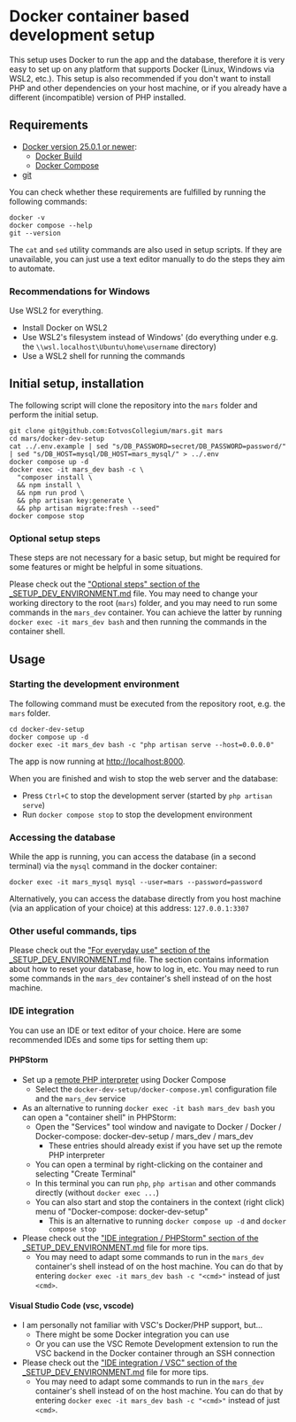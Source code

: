 # Docker container based development setup

This setup uses Docker to run the app and the database,
therefore it is very easy to set up on any platform that supports Docker (Linux, Windows via WSL2, etc.).
This setup is also recommended if you don't want to install PHP and other dependencies on your host machine,
or if you already have a different (incompatible) version of PHP installed.

## Requirements

- [Docker version 25.0.1 or newer](https://docs.docker.com/):
  - [Docker Build](https://docs.docker.com/engine/)
  - [Docker Compose](https://docs.docker.com/compose/)
- [git](https://git-scm.com/)

You can check whether these requirements are fulfilled by running the following commands:

```shell
docker -v
docker compose --help
git --version
```

The `cat` and `sed` utility commands are also used in setup scripts. If they are unavailable, you can just use a text editor manually to do the steps they aim to automate.

### Recommendations for Windows

Use WSL2 for everything.

- Install Docker on WSL2
- Use WSL2's filesystem instead of Windows' (do everything under e.g. the `\\wsl.localhost\Ubuntu\home\username` directory)
- Use a WSL2 shell for running the commands

## Initial setup, installation

The following script will clone the repository into the `mars` folder and perform the initial setup.

```shell
git clone git@github.com:EotvosCollegium/mars.git mars
cd mars/docker-dev-setup
cat ../.env.example | sed "s/DB_PASSWORD=secret/DB_PASSWORD=password/" | sed "s/DB_HOST=mysql/DB_HOST=mars_mysql/" > ../.env
docker compose up -d
docker exec -it mars_dev bash -c \
  "composer install \
  && npm install \
  && npm run prod \
  && php artisan key:generate \
  && php artisan migrate:fresh --seed"
docker compose stop
```

### Optional setup steps

These steps are not necessary for a basic setup, but might be required for some features or might be helpful in some situations.

Please check out the ["Optional steps" section of the _SETUP_DEV_ENVIRONMENT.md](../_SETUP_DEV_ENVIRONMENT.md#optional-steps) file.
You may need to change your working directory to the root (`mars`) folder, and you may need to run some commands in the `mars_dev` container.
You can achieve the latter by running `docker exec -it mars_dev bash` and then running the commands in the container shell.

## Usage

### Starting the development environment

The following command must be executed from the repository root, e.g. the `mars` folder.

```shell
cd docker-dev-setup
docker compose up -d
docker exec -it mars_dev bash -c "php artisan serve --host=0.0.0.0"
```

The app is now running at [http://localhost:8000](http://localhost:8000).

When you are finished and wish to stop the web server and the database:

- Press `Ctrl+C` to stop the development server (started by `php artisan serve`)
- Run `docker compose stop` to stop the development environment

### Accessing the database

While the app is running, you can access the database (in a second terminal) via the `mysql` command in the docker container:

```shell
docker exec -it mars_mysql mysql --user=mars --password=password
```

Alternatively, you can access the database directly from you host machine (via an application of your choice) at this address: `127.0.0.1:3307`

### Other useful commands, tips

Please check out the ["For everyday use" section of the _SETUP_DEV_ENVIRONMENT.md](../_SETUP_DEV_ENVIRONMENT.md#for-everyday-use) file.
The section contains information about how to reset your database, how to log in, etc.
You may need to run some commands in the `mars_dev` container's shell instead of on the host machine.

### IDE integration

You can use an IDE or text editor of your choice. Here are some recommended IDEs and some tips for setting them up:

#### PHPStorm

- Set up a [remote PHP interpreter](https://www.jetbrains.com/help/phpstorm/configuring-remote-interpreters.html) using Docker Compose
  - Select the `docker-dev-setup/docker-compose.yml` configuration file and the `mars_dev` service
- As an alternative to running `docker exec -it bash mars_dev bash` you can open a "container shell" in PHPStorm:
  - Open the "Services" tool window and navigate to Docker / Docker / Docker-compose: docker-dev-setup / mars_dev / mars_dev
    - These entries should already exist if you have set up the remote PHP interpreter
  - You can open a terminal by right-clicking on the container and selecting "Create Terminal"
  - In this terminal you can run `php`, `php artisan` and other commands directly (without `docker exec ...`)
  - You can also start and stop the containers in the context (right click) menu of "Docker-compose: docker-dev-setup"
    - This is an alternative to running `docker compose up -d` and `docker compose stop`
- Please check out the ["IDE integration / PHPStorm" section of the _SETUP_DEV_ENVIRONMENT.md](../_SETUP_DEV_ENVIRONMENT.md#phpstorm) file for more tips.
  - You may need to adapt some commands to run in the `mars_dev` container's shell instead of on the host machine.
    You can do that by entering `docker exec -it mars_dev bash -c "<cmd>"` instead of just `<cmd>`.

#### Visual Studio Code (vsc, vscode)

- I am personally not familiar with VSC's Docker/PHP support, but...
  - There might be some Docker integration you can use
  - Or you can use the VSC Remote Development extension to run the VSC backend in the Docker container through an SSH connection
- Please check out the ["IDE integration / VSC" section of the _SETUP_DEV_ENVIRONMENT.md](../_SETUP_DEV_ENVIRONMENT.md#visual-studio-code-vsc-vscode) file for more tips.
  - You may need to adapt some commands to run in the `mars_dev` container's shell instead of on the host machine.
    You can do that by entering `docker exec -it mars_dev bash -c "<cmd>"` instead of just `<cmd>`.
